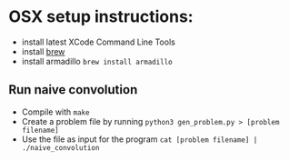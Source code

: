 # OSX setup instructions:
- install latest XCode Command Line Tools
- install [brew](http://brew.sh/)
- install armadillo `brew install armadillo`

## Run naive convolution
- Compile with `make`
- Create a problem file by running `python3 gen_problem.py > [problem filename]`
- Use the file as input for the program `cat [problem filename] | ./naive_convolution`
